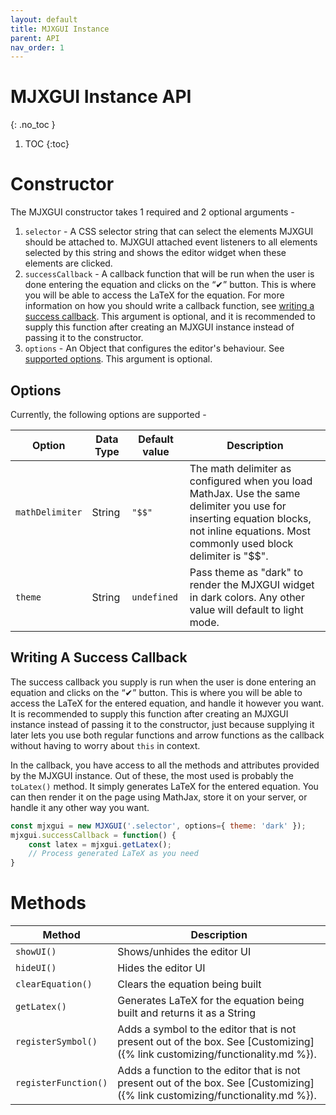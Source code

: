 ```yaml
---
layout: default
title: MJXGUI Instance 
parent: API
nav_order: 1
---
```


# MJXGUI Instance API
{: .no_toc }

1. TOC
{:toc}

# Constructor
The MJXGUI constructor takes 1 required and 2 optional arguments -

1. `selector` - A CSS selector string that can select the elements MJXGUI should be attached to. MJXGUI attached event listeners to all elements selected by this string and shows the editor widget when these elements are clicked.
2. `successCallback` - A callback function that will be run when the user is done entering the equation and clicks on the “✔” button. This is where you will be able to access the LaTeX for the equation. For more information on how you should write a callback function, see [writing a success callback](#writing-a-success-callback). This argument is optional, and it is recommended to supply this function after creating an MJXGUI instance instead of passing it to the constructor.
3. `options` - An Object that configures the editor's behaviour. See [supported options](#options). This argument is optional.

## Options
Currently, the following options are supported -

| Option          | Data Type | Default value | Description                                                                                                                                                                             |
|-----------------|-----------|---------------|-----------------------------------------------------------------------------------------------------------------------------------------------------------------------------------------|
| `mathDelimiter` | String    | `"$$"`        | The math delimiter as configured when you load MathJax. Use the same delimiter you use for inserting equation blocks, not inline equations. Most commonly used block delimiter is "$$". |
| `theme`         | String    | `undefined`   | Pass theme as "dark" to render the MJXGUI widget in dark colors. Any other value will default to light mode.                                                                            |

## Writing A Success Callback
The success callback you supply is run when the user is done entering an equation and clicks on the “✔” button. This is where you will be able to access the LaTeX for the entered equation, and handle it however you want. It is recommended to supply this function after creating an MJXGUI instance instead of passing it to the constructor, just because supplying it later lets you use both regular functions and arrow functions as the callback without having to worry about `this` in context.

In the callback, you have access to all the methods and attributes provided by the MJXGUI instance. Out of these, the most used is probably the `toLatex()` method. It simply generates LaTeX for the entered equation. You can then render it on the page using MathJax, store it on your server, or handle it any other way you want.

```javascript
const mjxgui = new MJXGUI('.selector', options={ theme: 'dark' });
mjxgui.successCallback = function() {
    const latex = mjxgui.getLatex();
    // Process generated LaTeX as you need
}
```

# Methods
| Method               | Description                                                                                                                   |  
|----------------------|-------------------------------------------------------------------------------------------------------------------------------|
| `showUI()`           | Shows/unhides the editor UI                                                                                                   |
| `hideUI()`           | Hides the editor UI                                                                                                           |
| `clearEquation()`    | Clears the equation being built                                                                                               |
| `getLatex()`         | Generates LaTeX for the equation being built and returns it as a String                                                       |
| `registerSymbol()`   | Adds a symbol to the editor that is not present out of the box. See [Customizing]({% link customizing/functionality.md %}).   |
| `registerFunction()` | Adds a function to the editor that is not present out of the box. See [Customizing]({% link customizing/functionality.md %}). |
